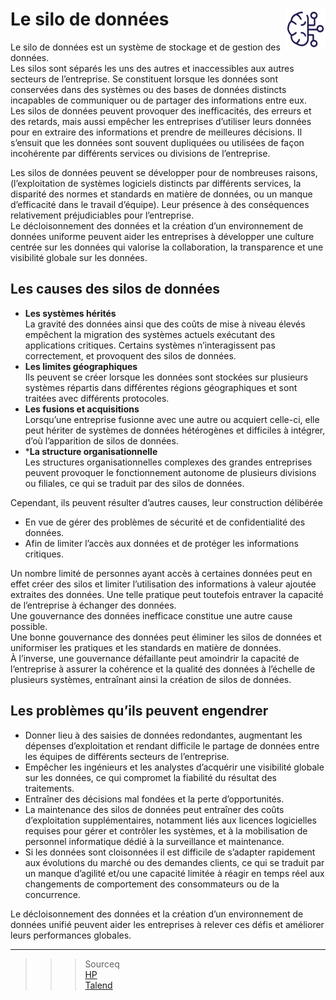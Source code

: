 # **Le silo de données** <a href="../../"><img src="../../assets/bi.svg" alt="Business intelligence" align="right" height="64px"></a>
Le silo de données est un système de stockage et de gestion des données.  
Les silos sont séparés les uns des autres et inaccessibles aux autres secteurs de l’entreprise. Se constituent lorsque les données sont conservées dans des systèmes ou des bases de données distincts incapables de communiquer ou de partager des informations entre eux.  
Les silos de données peuvent provoquer des inefficacités, des erreurs et des retards, mais aussi empêcher les entreprises d’utiliser leurs données pour en extraire des informations et prendre de meilleures décisions. Il s’ensuit que les données sont souvent dupliquées ou utilisées de façon incohérente par différents services ou divisions de l’entreprise.

Les silos de données peuvent se développer pour de nombreuses raisons, (l’exploitation de systèmes logiciels distincts par différents services, la disparité des normes et standards en matière de données, ou un manque d’efficacité dans le travail d’équipe). Leur présence à des conséquences relativement préjudiciables pour l’entreprise.  
Le décloisonnement des données et la création d’un environnement de données uniforme peuvent aider les entreprises à développer une culture centrée sur les données qui valorise la collaboration, la transparence et une visibilité globale sur les données.
## **Les causes des silos de données**
* **Les systèmes hérités**  
  La gravité des données ainsi que des coûts de mise à niveau élevés empêchent la migration des systèmes actuels exécutant des applications critiques. Certains systèmes n’interagissent pas correctement, et provoquent des silos de données.
* **Les limites géographiques**  
  Ils peuvent se créer lorsque les données sont stockées sur plusieurs systèmes répartis dans différentes régions géographiques et sont traitées avec différents protocoles.
* **Les fusions et acquisitions**  
  Lorsqu’une entreprise fusionne avec une autre ou acquiert celle-ci, elle peut hériter de systèmes de données hétérogènes et difficiles à intégrer, d’où l’apparition de silos de données.
* ***La structure organisationnelle**  
  Les structures organisationnelles complexes des grandes entreprises peuvent provoquer le fonctionnement autonome de plusieurs divisions ou filiales, ce qui se traduit par des silos de données.

Cependant, ils peuvent résulter d’autres causes, leur construction délibérée
* En vue de gérer des problèmes de sécurité et de confidentialité des données. 
* Afin de limiter l’accès aux données et de protéger les informations critiques.

Un nombre limité de personnes ayant accès à certaines données peut en effet créer des silos et limiter l’utilisation des informations à valeur ajoutée extraites des données. Une telle pratique peut toutefois entraver la capacité de l’entreprise à échanger des données.  
Une gouvernance des données inefficace constitue une autre cause possible.  
Une bonne gouvernance des données peut éliminer les silos de données et uniformiser les pratiques et les standards en matière de données.  
À l’inverse, une gouvernance défaillante peut amoindrir la capacité de l’entreprise à assurer la cohérence et la qualité des données à l’échelle de plusieurs systèmes, entraînant ainsi la création de silos de données.
## **Les problèmes qu’ils peuvent engendrer**
* Donner lieu à des saisies de données redondantes, augmentant les dépenses d’exploitation et rendant difficile le partage de données entre les équipes de différents secteurs de l’entreprise.
* Empêcher les ingénieurs et les analystes d’acquérir une visibilité globale sur les données, ce qui compromet la fiabilité du résultat des traitements.
* Entraîner des décisions mal fondées et la perte d’opportunités.
* La maintenance des silos de données peut entraîner des coûts d’exploitation supplémentaires, notamment liés aux licences logicielles requises pour gérer et contrôler les systèmes, et à la mobilisation de personnel informatique dédié à la surveillance et maintenance.
* Si les données sont cloisonnées il est difficile de s’adapter rapidement aux évolutions du marché ou des demandes clients, ce qui se traduit par un manque d’agilité et/ou une capacité limitée à réagir en temps réel aux changements de comportement des consommateurs ou de la concurrence.

Le décloisonnement des données et la création d’un environnement de données unifié peuvent aider les entreprises à relever ces défis et améliorer leurs performances globales.
___
>>> Sourceq  
[HP](https://www.hpe.com/fr/fr/what-is/data-silos.html#:~:text=Les%20silos%20de%20donn%C3%A9es%20sont,autres%20secteurs%20de%20l'entreprise.)  
[Talend](https://www.talend.com/fr/resources/what-are-data-silos/)